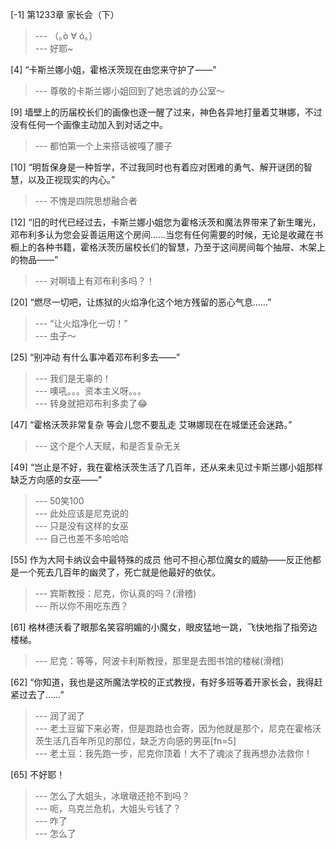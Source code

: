 
[-1] 第1233章 家长会（下）
>--- （｡ò ∀ ó｡）<br>
>--- 好耶~<br>

[4] “卡斯兰娜小姐，霍格沃茨现在由您来守护了——”
>--- 尊敬的卡斯兰娜小姐回到了她忠诚的办公室～<br>

[9] 墙壁上的历届校长们的画像也逐一醒了过来，神色各异地打量着艾琳娜，不过没有任何一个画像主动加入到对话之中。
>--- 都怕第一个上来搭话被嘎了腰子<br>

[10] “明哲保身是一种哲学，不过我同时也有着应对困难的勇气、解开谜团的智慧，以及正视现实的内心。”
>--- 不愧是四院思想融合者<br>

[12] “旧的时代已经过去，卡斯兰娜小姐您为霍格沃茨和魔法界带来了新生曙光，邓布利多认为您会妥善运用这个房间……当您有任何需要的时候，无论是收藏在书橱上的各种书籍，霍格沃茨历届校长们的智慧，乃至于这间房间每个抽屉、木架上的物品——”
>--- 对啊墙上有邓布利多吗？！<br>

[20] “燃尽一切吧，让炼狱的火焰净化这个地方残留的恶心气息……”
>--- “让火焰净化一切！”<br>
>--- 虫子～<br>

[25] “别冲动 有什么事冲着邓布利多去——”
>--- 我们是无辜的！<br>
>--- 噢吼。。。资本主义呀。。。<br>
>--- 转身就把邓布利多卖了😂<br>

[47] “霍格沃茨非常复杂 等会儿您不要乱走 艾琳娜现在在城堡还会迷路。”
>--- 这个是个人天赋，和是否复杂无关<br>

[49] “岂止是不好，我在霍格沃茨生活了几百年，还从来未见过卡斯兰娜小姐那样缺乏方向感的女巫——”
>--- 50笑100<br>
>--- 此处应该是尼克说的<br>
>--- 只是没有这样的女巫<br>
>--- 自己也差不多哈哈哈<br>

[55] 作为大阿卡纳议会中最特殊的成员 他可不担心那位魔女的威胁——反正他都是一个死去几百年的幽灵了，死亡就是他最好的依仗。
>--- 宾斯教授：尼克，你认真的吗？(滑稽)<br>
>--- 所以你不用吃东西？<br>

[61] 格林德沃看了眼那名笑容明媚的小魔女，眼皮猛地一跳，飞快地指了指旁边楼梯。
>--- 尼克：等等，阿波卡利斯教授，那里是去图书馆的楼梯(滑稽)<br>

[62] “你知道，我也是这所魔法学校的正式教授，有好多班等着开家长会，我得赶紧过去了……”
>--- 润了润了<br>
>--- 老土豆留下来必寄，但是跑路也会寄，因为他就是那个，尼克在霍格沃茨生活几百年所见的那位，缺乏方向感的男巫[fn=5]<br>
>--- 老土豆：我先跑一步，尼克你顶着！大不了魂淡了我再想办法救你！<br>

[65] 不好耶！
>--- 怎么了大姐头，冰墩墩还抢不到吗？<br>
>--- 呃，乌克兰危机，大姐头亏钱了？<br>
>--- 咋了<br>
>--- 怎么了<br>
